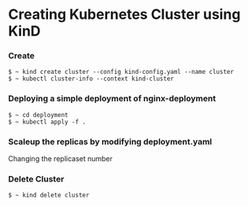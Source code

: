 # Creating Kubernetes Cluster using KinD

### Create
````
$ ~ kind create cluster --config kind-config.yaml --name cluster
$ ~ kubectl cluster-info --context kind-cluster
````
### Deploying a simple deployment of nginx-deployment
````
$ ~ cd deployment
$ ~ kubectl apply -f .
````
### Scaleup the replicas by modifying deployment.yaml 
Changing the replicaset number 


### Delete Cluster
````
$ ~ kind delete cluster
 